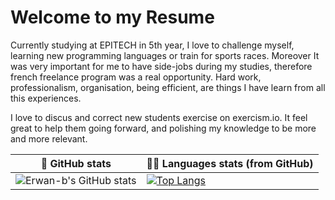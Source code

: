 # Welcome to my Resume

Currently studying at EPITECH in 5th year, I love to challenge myself, learning new programming languages or train for sports races. Moreover It was very important for me to have side-jobs during my studies, therefore french freelance program was a real opportunity. Hard work, professionalism, organisation, being efficient, are things I have learn from all this experiences.

I love to discus  and correct new students exercise on  exercism.io. It feel great to help them going forward, and polishing my knowledge to be more and more relevant.

| 🌚 GitHub stats | 👨‍💻 Languages stats (from GitHub) |
|-----------------|--------------------|
| ![Erwan-b's GitHub stats](https://github-readme-stats.vercel.app/api?username=erwan-b&count_private=true&show_icons=true&theme=dark) | [![Top Langs](https://github-readme-stats.vercel.app/api/top-langs/?username=erwan-b&layout=compact&theme=dark&hide=HTML)](https://github.com/anuraghazra/github-readme-stats) |
